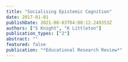 ```yaml
---
title: "Socialising Epistemic Cognition"
date: 2017-01-01
publishDate: 2021-08-03T04:08:12.249353Z
authors: ["S Knight", "K Littleton"]
publication_types: ["2"]
abstract: ""
featured: false
publication: "*Educational Research Review*"
---
```


